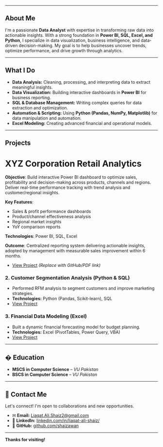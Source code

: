 

---

## **About Me**  
I'm a passionate **Data Analyst** with expertise in transforming raw data into actionable insights. With a strong foundation in **Power BI, SQL, Excel, and Python**, I specialize in data visualization, business intelligence, and data-driven decision-making. My goal is to help businesses uncover trends, optimize performance, and drive growth through analytics.  

---

## **What I Do**  
- **Data Analysis:** Cleaning, processing, and interpreting data to extract meaningful insights.  
- **Data Visualization:** Building interactive dashboards in **Power BI** for business reporting.  
- **SQL & Database Management:** Writing complex queries for data extraction and optimization.  
- **Automation & Scripting:** Using **Python (Pandas, NumPy, Matplotlib)** for data manipulation and automation.  
- **Excel Modeling:** Creating advanced financial and operational models.  

---

## **Projects**  

# XYZ Corporation Retail Analytics

**Objective**: Build interactive Power BI dashboard to optimize sales, profitability and decision-making across products, channels and regions. Deliver real-time performance tracking with trend analysis and customer/regional insights.

**Key Features**:
- Sales & profit performance dashboards
- Product/channel effectiveness analysis
- Regional market insights
- YoY comparison reports

**Technologies**: Power BI, SQL, Excel

**Outcome**: Centralized reporting system delivering actionable insights, adopted by management with measurable sales improvement within 6 months.


- [View Project](#) *(Replace with GitHub/PDF link)*  

### **2. Customer Segmentation Analysis (Python & SQL)**  
- Performed RFM analysis to segment customers and improve marketing strategies.  
- **Technologies:** Python (Pandas, Scikit-learn), SQL  
- [View Project](#)  

### **3. Financial Data Modeling (Excel)**  
- Built a dynamic financial forecasting model for budget planning.  
- **Technologies:** Excel (PivotTables, Power Query, VBA)  
- [View Project](#)  

 

---

## � **Education**  
- **MSCS in Computer Science** – *VU Pakistan* 
- **BSCS in Computer Science** – *VU Pakistan* 

---

## 📩 **Contact Me**  
Let's connect! I'm open to collaborations and new opportunities.  
- ✉ **Email:** [Liaqat.Ali.Shaiz2@gmail.com](mailto:Liaqat.Ali.Shaiz2@gmail.com)  
- 💼 **LinkedIn:** [linkedin.com/in/liaqat-ali-shaiz/](https://www.linkedin.com/in/liaqat-ali-shaiz/)  
- 📂 **GitHub:** [github.com/shaizawan](https://github.com/shaizawan)   

---

 **Thanks for visiting!**  
 

